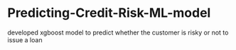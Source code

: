 # Predicting-Credit-Risk-ML-model
developed xgboost model to predict whether the customer is risky or not to issue a loan
